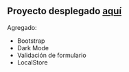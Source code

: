 ## Proyecto desplegado [aquí](https://ffba97.github.io/emergentes/)

Agregado:
* Bootstrap
* Dark Mode
* Validación de formulario
* LocalStore

